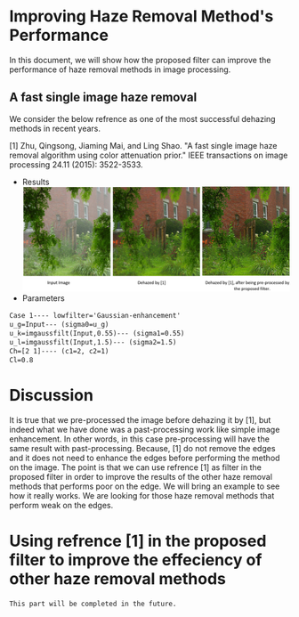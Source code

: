 # Improving Haze Removal Method's Performance
In this document, we will show how the proposed filter can improve the performance of haze removal methods in image processing. 
## A fast single image haze removal
We consider the below refrence as one of the most successful dehazing methods in recent years.

<a id="1">[1]</a>
Zhu, Qingsong, Jiaming Mai, and Ling Shao. "A fast single image haze removal algorithm using color attenuation prior." IEEE transactions on image processing 24.11 (2015): 3522-3533.
- Results
![1](https://github.com/onionhub/TIP/blob/Drafts/Drafts/Dehazed2.JPG)
- Parameters
```
Case 1---- lowfilter='Gaussian-enhancement'
u_g=Input--- (sigma0=u_g)
u_k=imgaussfilt(Input,0.55)--- (sigma1=0.55)
u_l=imgaussfilt(Input,1.5)--- (sigma2=1.5)
Ch=[2 1]---- (c1=2, c2=1)
Cl=0.8
```
# Discussion
It is true that we pre-processed the image before dehazing it by [1], but indeed what we have done was a past-processing work like simple image enhancement. In other words, in this case pre-processing will have the same result with past-processing. Because, [1] do not remove the edges and it does not need to enhance the edges before performing the method on the image. The point is that we can use refrence [1] as filter in the proposed filter in order to improve the results of the other haze removal methods that performs poor on the edge. We will bring an example to see how it really works. We are looking for those haze removal methods that perform weak on the edges.
# Using refrence [1] in the proposed filter to improve the effeciency of other haze removal methods
```
This part will be completed in the future.
```
